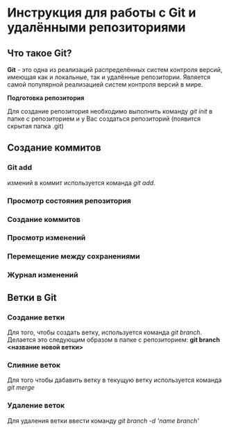 # **Инструкция для работы с Git и удалёнными репозиториями**
## **Что такое Git?**

**Git** - это одна из реализаций распределённых систем контроля версий, имеющая как и локальные, так и удалённые репозитории. Является самой популярной реализацией систем контроля версий в мире.

**Подготовка репозитория**

Для создание репозитория необходимо выполнить команду *git init* в папке с репозиторием и у Вас создаться репозиторий (появится скрытая папка .git)

## **Создание коммитов**

### **Git add**

измений в коммит используется команда *git add*.

### **Просмотр состояния репозитория**

### **Создание коммитов**

### **Просмотр изменений**

### **Перемещение между сохранениями**

### **Журнал изменений**

## **Ветки в Git**
### **Создание ветки**

Для того, чтобы создать ветку, используется команда *git branch*. Делается это следующим образом в папке с репозиторием: **git branch <название новой ветки>**

### **Слияние веток**

Для того чтобы дабавить ветку в текущую ветку используется команда *git merge*

### **Удаление веток**

Для удаления ветки ввести команду *git branch -d 'name branch'*